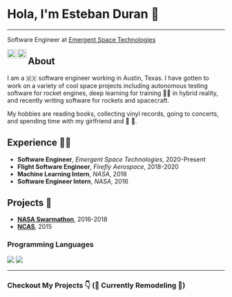 # Hola, I'm Esteban Duran 👋
___

Software Engineer at [Emergent Space Technologies](https://www.emergentspace.com/)

<a href="https://twitter.com/spacesteban">
  <img align="left" alt="Esteban Duran | Twitter" width="21px" src="https://raw.githubusercontent.com/anuraghazra/anuraghazra/master/assets/twitter.svg" />
</a>
<a href="https://discord.gg/spacesteban#3922">
  <img align="left" alt="Esteban's Discord" width="21px" src="https://raw.githubusercontent.com/anuraghazra/anuraghazra/master/assets/discord-round.svg" />
</a>

## About

I am a 🇲🇽 software engineer working in Austin, Texas. I have gotten to work on a variety of cool space projects including autonomous testing software for rocket engines, deep learning for training 👩‍🚀 in hybrid reality, and recently writing software for rockets and spacecraft.

My hobbies are reading books, collecting vinyl records, going to concerts, and spending time with my girlfriend and 🐶 🐶.

## Experience 🧑‍💻

* **Software Engineer**, _Emergent Space Technologies_, 2020-Present
* **Flight Software Engineer**, _Firefly Aerospace_, 2018-2020
* **Machine Learning Intern**, _NASA_, 2018
* **Software Engineer Intern**, _NASA_, 2016

## Projects 👾

* **[NASA Swarmathon](http://nasaswarmathon.com)**, 2016-2018
* **[NCAS](http://nas.okstate.edu/ncas/)**, 2015

### Programming Languages

<img src="https://img.shields.io/badge/c%20-%2300599C.svg?&style=for-the-badge&logo=c&logoColor=white"/>
<img src="https://img.shields.io/badge/c++%20-%2300599C.svg?&style=for-the-badge&logo=c%2B%2B&ogoColor=white"/>

___

### Checkout My Projects 👇 (🚧 Currently Remodeling 🚧)
